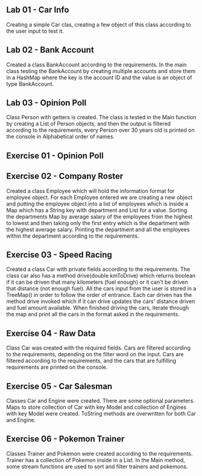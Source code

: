 Lab 01 - Car Info
-

Creating a simple Car clas, creating a few object of this class according to the user input to test it. 

Lab 02 - Bank Account
-

Created a class BankAccount according to the requirements. In the main class testing the BankAccount by creating 
multiple accounts and store them in a HashMap where the key is the account ID and the value is an object of type BankAccount. 

Lab 03 - Opinion Poll
-

Class Person with getters is created. The class is tested in the Main function by creating a List of Person objects, and then
the output is filtered according to the requirements, every Person over 30 years old is printed on the console in Alphabetical 
order of names.

Exercise 01 - Opinion Poll
-

Exercise 02 - Company Roster
-

Created a class Employee which will hold the information format for employee object. For each Employee entered we are 
creating a new object and putting the employee object into a list of employees which is inside a Map which has a String key with 
department and List<Employee> for a value. Sorting the departments Map by average salary of the employees from the highest 
to lowest and then taking only the first entry which is the department with the highest average salary. Printing the department 
and all the employees within the department according to the requirements.

Exercise 03 - Speed Racing
-

Created a class Car with private fields according to the requirements. The class car also has a method drive(double kmToDrive) 
which returns boolean if it can be driven that many kilometers (fuel enough) or it can't be driven that distance (not enough fuel). 
All the cars input from the user is stored in a TreeMap() in order to follow the order of entrance. Each car driven has the 
method drive invoked which if it can drive updates the cars' distance driven and fuel amount available. When finished 
driving the cars, iterate through the map and print all the cars in the format asked in the requirements. 

Exercise 04 - Raw Data
-

Class Car was created with the required fields. Cars are filtered according to the requirements, depending on the filter 
word on the input. Cars are filtered according to the requirements, and the cars that are fulfilling requirements are 
printed on the console. 

Exercise 05 - Car Salesman
-

Classes Car and Engine were created. There are some optional parameters. Maps to store collection of Car with key Model 
and collection of Engines with key Model were created. ToString methods are overwritten for both Car and Engine. 

Exercise 06 - Pokemon Trainer
-

Classes Trainer and Pokemon were created according to the requirements. Trainer has a collection of Pokemon inside in a 
List<Pokemon>. In the Main method, some stream functions are used to sort and filter trainers and pokemons.